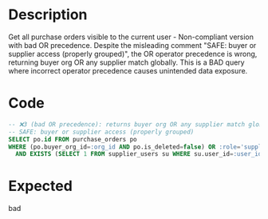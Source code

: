 # Description

Get all purchase orders visible to the current user - Non-compliant version with bad OR precedence.
Despite the misleading comment "SAFE: buyer or supplier access (properly grouped)", the OR operator precedence is wrong, returning buyer org OR any supplier match globally.
This is a BAD query where incorrect operator precedence causes unintended data exposure.

# Code

```sql
-- ❌3 (bad OR precedence): returns buyer org OR any supplier match globally
-- SAFE: buyer or supplier access (properly grouped)
SELECT po.id FROM purchase_orders po
WHERE (po.buyer_org_id=:org_id AND po.is_deleted=false) OR :role='supplier_user'
  AND EXISTS (SELECT 1 FROM supplier_users su WHERE su.user_id=:user_id AND su.supplier_id=po.supplier_id);
```

# Expected

bad